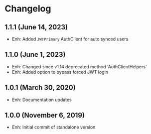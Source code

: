 Changelog
=========

1.1.1 (June 14, 2023)
--------------------

- Enh: Added `JWTPrimary` AuthClient for auto synced users

1.1.0 (June 1, 2023)
--------------------

- Enh: Changed since v1.14 deprecated method 'AuthClientHelpers'
- Enh: Added option to bypass forced JWT login

1.0.1 (March 30, 2020)
-------------------------

- Enh: Documentation updates

1.0.0 (November 6, 2019)
-------------------------

- Enh: Initial commit of standalone version
